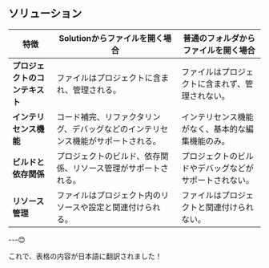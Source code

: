 ## ソリューション

| 特徴                        | **Solutionからファイルを開く場合**                         | **普通のフォルダからファイルを開く場合**                      |
|-----------------------------|------------------------------------------------------------|-----------------------------------------------------------|
| **プロジェクトのコンテキスト** | ファイルはプロジェクトに含まれ、管理される。                  | ファイルはプロジェクトに含まれず、管理されない。               |
| **インテリセンス機能**        | コード補完、リファクタリング、デバッグなどのインテリセンス機能がサポートされる。 | インテリセンス機能がなく、基本的な編集機能のみ。                |
| **ビルドと依存関係**          | プロジェクトのビルド、依存関係、リソース管理がサポートされる。     | プロジェクトのビルドやデバッグなどがサポートされない。          |
| **リソース管理**              | ファイルはプロジェクト内のリソースや設定と関連付けられる。         | ファイルはプロジェクトと関連付けられない。                      |

---😊

これで、表格の内容が日本語に翻訳されました！ 
